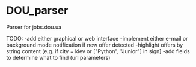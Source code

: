 # DOU_parser
Parser for jobs.dou.ua

TODO:
-add either graphical or web interface 
-implement either e-mail or background mode notification if new offer detected
-highlight offers by string content (e.g. if city = kiev or ["Python", "Junior"] in sign]
-add fields to determine what to find (url parameters)
